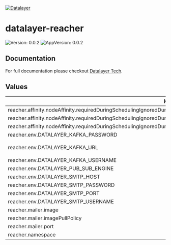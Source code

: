 [![Datalayer](https://assets.datalayer.tech/datalayer-25.svg)](https://datalayer.io)

# datalayer-reacher

![Version: 0.0.2](https://img.shields.io/badge/Version-0.0.2-informational?style=flat-square) ![AppVersion: 0.0.2](https://img.shields.io/badge/AppVersion-0.0.2-informational?style=flat-square)

## Documentation

For full documentation please checkout [Datalayer Tech](https://datalayer.tech).

## Values

| Key | Type | Default | Description |
|-----|------|---------|-------------|
| reacher.affinity.nodeAffinity.requiredDuringSchedulingIgnoredDuringExecution.nodeSelectorTerms[0].matchExpressions[0].key | string | `"role.datalayer.io/system"` |  |
| reacher.affinity.nodeAffinity.requiredDuringSchedulingIgnoredDuringExecution.nodeSelectorTerms[0].matchExpressions[0].operator | string | `"In"` |  |
| reacher.affinity.nodeAffinity.requiredDuringSchedulingIgnoredDuringExecution.nodeSelectorTerms[0].matchExpressions[0].values[0] | string | `"true"` |  |
| reacher.env.DATALAYER_KAFKA_PASSWORD | string | `""` |  |
| reacher.env.DATALAYER_KAFKA_URL | string | `"datalayer-kafka-kafka-bootstrap.datalayer-kafka.svc.cluster.local:9092"` |  |
| reacher.env.DATALAYER_KAFKA_USERNAME | string | `""` |  |
| reacher.env.DATALAYER_PUB_SUB_ENGINE | string | `"kafka"` |  |
| reacher.env.DATALAYER_SMTP_HOST | string | `""` |  |
| reacher.env.DATALAYER_SMTP_PASSWORD | string | `""` |  |
| reacher.env.DATALAYER_SMTP_PORT | string | `"0"` |  |
| reacher.env.DATALAYER_SMTP_USERNAME | string | `""` |  |
| reacher.mailer.image | string | `nil` |  |
| reacher.mailer.imagePullPolicy | string | `"Always"` |  |
| reacher.mailer.port | int | `2331` |  |
| reacher.namespace | string | `"datalayer-system"` |  |

